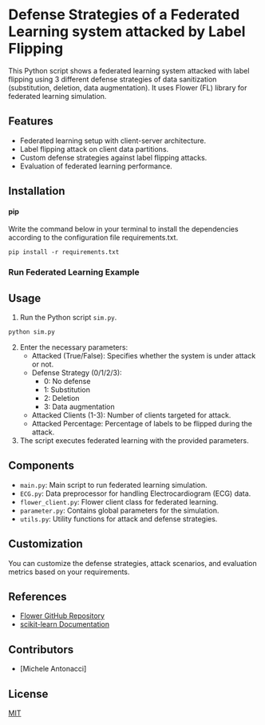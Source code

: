 # Defense Strategies of a Federated Learning system attacked by Label Flipping  

This Python script shows a federated learning system attacked with label flipping using 3 different defense strategies of data sanitization (substitution, deletion, data augmentation).
It uses Flower (FL) library for federated learning simulation.

## Features

- Federated learning setup with client-server architecture.
- Label flipping attack on client data partitions.
- Custom defense strategies against label flipping attacks.
- Evaluation of federated learning performance.

## Installation

#### pip

Write the command below in your terminal to install the dependencies according to the configuration file requirements.txt.

```shell
pip install -r requirements.txt
```

### Run Federated Learning Example

## Usage

1. Run the Python script `sim.py`.
```bash
python sim.py
```
2. Enter the necessary parameters:
   - Attacked (True/False): Specifies whether the system is under attack or not.
   - Defense Strategy (0/1/2/3):
     - 0: No defense
     - 1: Substitution
     - 2: Deletion
     - 3: Data augmentation
   - Attacked Clients (1-3): Number of clients targeted for attack.
   - Attacked Percentage: Percentage of labels to be flipped during the attack.
3. The script executes federated learning with the provided parameters.

## Components

- `main.py`: Main script to run federated learning simulation.
- `ECG.py`: Data preprocessor for handling Electrocardiogram (ECG) data.
- `flower_client.py`: Flower client class for federated learning.
- `parameter.py`: Contains global parameters for the simulation.
- `utils.py`: Utility functions for attack and defense strategies.

## Customization

You can customize the defense strategies, attack scenarios, and evaluation metrics based on your requirements. 

## References

- [Flower GitHub Repository](https://github.com/adap/flower)
- [scikit-learn Documentation](https://scikit-learn.org/stable/documentation.html)

## Contributors

- [Michele Antonacci]

## License

[MIT](https://opensource.org/licenses/MIT)